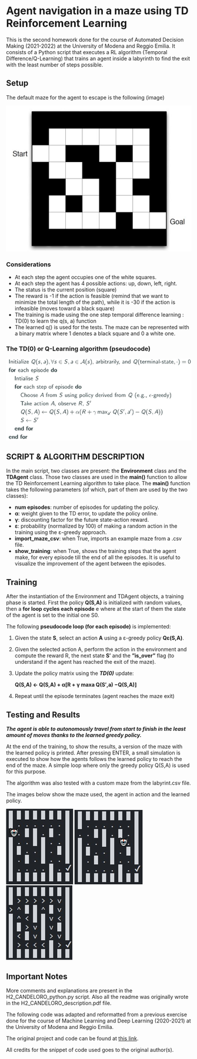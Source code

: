 # Agent navigation in a maze using TD Reinforcement Learning

This is the second homework done for the course of Automated Decision Making (2021-2022) at the University of Modena and Reggio Emilia.
It consists of a Python script that executes a RL algorithm (Temporal Difference/Q-Learning) that trains an agent inside a labyrinth to find the exit with the least number of steps possible.

## Setup
The default maze for the agent to escape is the following (image)

![maze](images/maze.jpg)

### Considerations
- At each step the agent occupies one of the white squares.
- At each step the agent has 4 possible actions: up, down, left,
right.
- The status is the current position (square)
- The reward is -1 if the action is feasible (remind that we want
to minimize the total length of the path), while it is -30 if the
action is infeasible (moves toward a black square)
- The training is made using the one step temporal difference
learning : TD(0) to learn the q(s, a) function
- The learned q() is used for the tests.
The maze can be represented with a binary matrix where 1 denotes
a black square and 0 a white one.

### The TD(0) or Q-Learning algorithm (pseudocode)

![Q-learning](images/Q_learning_alg.jpg)

## SCRIPT & ALGORITHM DESCRIPTION

In the main script, two classes are present: the **Environment** class and the **TDAgent** class. Those two classes are used
in the **main()** function to allow the TD Reinforcement Learning algorithm to take place. The **main()** function takes the
following parameters (of which, part of them are used by the two classes):

- **num episodes**: number of episodes for updating the policy.
- **α**: weight given to the TD error, to update the policy online.
- **γ**: discounting factor for the future state-action reward.
- **ε**: probability (normalized by 100) of making a random action in the training using the ε-greedy approach.
- **import_maze_csv**: when True, imports an example maze from a .csv file.
- **show_training**: when True, shows the training steps that the agent make, for every episode till the end of all the
episodes. It is useful to visualize the improvement of the agent between the episodes.

## Training

After the instantiation of the Environment and TDAgent objects, a training phase is started.
First the policy **Q(S,A)** is initialized with random values, then a **for loop cycles each episode** e where at the start of
them the state of the agent is set to the initial one S0.

The following **pseudocode loop (for each episode)** is implemented:
1. Given the state **S**, select an action **A** using a ε-greedy policy **Qε(S,A)**.
2. Given the selected action A, perform the action in the environment and compute the reward R, the next state **S′**
and the **”is_over”** flag (to understand if the agent has reached the exit of the maze).
3. Update the policy matrix using the ***TD(0)*** update:
   
   **Q(S,A) ← Q(S,A) + α[R + γ maxa Q(S′,a) −Q(S,A)]**
4. Repeat until the episode terminates (agent reaches the maze exit)

## Testing and Results
***The agent is able to autonomously travel from start to finish in the least amount of moves thanks to the learned greedy policy.***

At the end of the training, to show the results, a version of the maze with the learned policy is printed. 
After pressing
ENTER, a small simulation is executed to show how the agents follows the learned policy to reach the end of the maze. 
A simple loop where only the greedy policy Q(S,A) is used for this purpose.


The algorithm was also tested with a custom
maze from the labyrint.csv file. 

The images below show the maze used, the agent in action and the learned policy.

![Agent start](images/agent_start.jpg) ![Agent move](images/agent_moves.jpg) ![Agent Policy](images/learned_policy.jpg)

## Important Notes
More comments and explanations are present in the H2_CANDELORO_python.py script.
Also all the readme was originally wrote in the H2_CANDELORO_description.pdf file.

The following code was adapted
and reformatted from a previous exercise done for the course of Machine Learning and Deep Learning (2020-2021) at the
University of Modena and Reggio Emilia.

The original project and code can be found at [this link](https://drive.google.com/drive/folders/1btN4CHqwsDtXdGXHTj7CMlHoKsS7ob2Z?usp=sharing).

All credits for the snippet of code used goes to the original author(s).



